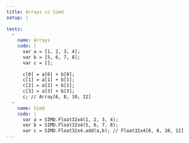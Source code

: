 ```yaml
---
title: Arrays vs Simd
setup: |
  
tests:
  -
    name: Arrays
    code: |
      var a = [1, 2, 3, 4];
      var b = [5, 6, 7, 8];
      var c = [];
      
      c[0] = a[0] + b[0];
      c[1] = a[1] + b[1];
      c[2] = a[2] + b[2];
      c[3] = a[3] + b[3];
      c; // Array[6, 8, 10, 12]
  -
    name: Simd
    code: |
      var a = SIMD.Float32x4(1, 2, 3, 4);
      var b = SIMD.Float32x4(5, 6, 7, 8);
      var c = SIMD.Float32x4.add(a,b); // Float32x4[6, 8, 10, 12]
---
```


